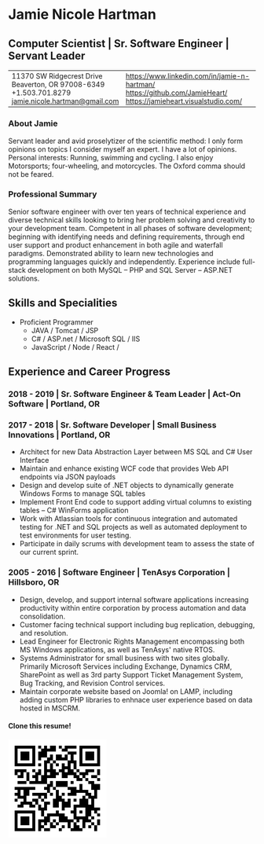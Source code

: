 <!--	HEADER	-->
# 	Jamie Nicole Hartman
##		Computer Scientist | Sr. Software Engineer | Servant Leader
<table>
	<tr>
		<td>
			11370 SW Ridgecrest Drive<br>
			Beaverton, OR 97008-6349<br> 
			+1.503.701.8279<br>
			<a href="mailto:jamie.nicole.hartman@gmail.com">jamie.nicole.hartman@gmail.com</a><br>
		</td>
		<td>
			<a href="https://www.linkedin.com/in/jamie-n-hartman/">https://www.linkedin.com/in/jamie-n-hartman/</a><br>
			<a href="https://github.com/JamieHeart/">https://github.com/JamieHeart/</a><br>
			<a href="https://jamieheart.visualstudio.com/">https://jamieheart.visualstudio.com/</a><br>
		</td>
	</tr>
</table>

<!--	INTRO	-->
###			About Jamie

Servant leader and avid proselytizer of the scientific method: I only form opinions on topics I consider myself an expert.
I have a lot of opinions.
Personal interests: Running, swimming and cycling. I also enjoy Motorsports; four-wheeling, and motorcycles.
The Oxford comma should not be feared.

###         Professional Summary
Senior software engineer with over ten years of technical experience and diverse technical skills looking to bring her problem solving and creativity to your development team. Competent in all phases of software development; beginning with identifying needs and defining requirements, through end user support and product enhancement in both agile and waterfall paradigms. Demonstrated ability to learn new technologies and programming languages quickly and independently. Experience include full-stack development on both MySQL – PHP and SQL Server – ASP.NET solutions.

<!--	SKILLS	-->
##		Skills and Specialities

*   Proficient Programmer
    *	JAVA / Tomcat / JSP
    *	C# / ASP.net / Microsoft SQL / IIS
    *   JavaScript / Node / React / 

<!--	HISTORY	-->

##		Experience and Career Progress

###			2018 - 2019 | <b>Sr. Software Engineer & Team Leader</b> | Act-On Software | Portland, OR

###			2017 - 2018 | <b>Sr. Software Developer</b> | Small Business Innovations | Portland, OR

*   Architect for new Data Abstraction Layer between MS SQL and C# User Interface
*   Maintain and enhance existing WCF code that provides Web API endpoints via JSON payloads
*   Design and develop suite of .NET objects to dynamically generate Windows Forms to manage SQL tables
*   Implement Front End code to support adding virtual columns to existing tables – C# WinForms application
*   Work with Atlassian tools for continuous integration and automated testing for .NET and SQL projects as well as automated deployment to test environments for user testing.
*   Participate in daily scrums with development team to assess the state of our current sprint.

###			2005 - 2016 | <b>Software Engineer</b> | TenAsys Corporation | Hillsboro, OR

*   Design, develop, and support internal software applications increasing productivity within entire corporation by process automation and data consolidation.
*  Customer facing technical support including bug replication, debugging, and resolution. 
*   Lead Engineer for Electronic Rights Management encompassing both MS Windows applications, as well as TenAsys' native RTOS.
*   Systems Administrator for small business with two sites globally. Primarily Microsoft Services including Exchange, Dynamics CRM, SharePoint as well as 3rd party Support Ticket Management System, Bug Tracking, and Revision Control services.
*   Maintain corporate website based on Joomla! on LAMP, including adding custom PHP libraries to enhnace user experience based on data hosted in MSCRM.


<!--	FOOTER	-->
####				Clone this resume!
[![Clone this](res/resumeRepoLink.png "Clone Jamie's Resume")](https://github.com/JamieHeart/resume/)
